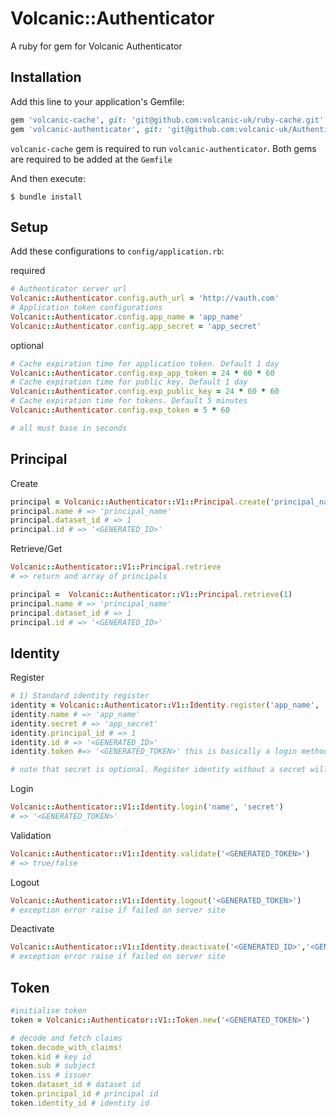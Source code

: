 # Volcanic::Authenticator

A ruby for gem for Volcanic Authenticator

## Installation

Add this line to your application's Gemfile:


```ruby
gem 'volcanic-cache', git: 'git@github.com:volcanic-uk/ruby-cache.git'
gem 'volcanic-authenticator', git: 'git@github.com:volcanic-uk/Authenticator-ruby-gem.git'
```
`volcanic-cache` gem is required to run `volcanic-authenticator`. Both gems are required to be added at the `Gemfile`

And then execute:

    $ bundle install
    
## Setup

Add these configurations to `config/application.rb`:

required
```ruby
# Authenticator server url
Volcanic::Authenticator.config.auth_url = 'http://vauth.com'
# Application token configurations
Volcanic::Authenticator.config.app_name = 'app_name'
Volcanic::Authenticator.config.app_secret = 'app_secret' 
```

optional
```ruby
# Cache expiration time for application token. Default 1 day
Volcanic::Authenticator.config.exp_app_token = 24 * 60 * 60 
# Cache expiration time for public key. Default 1 day
Volcanic::Authenticator.config.exp_public_key = 24 * 60 * 60  
# Cache expiration time for tokens. Default 5 minutes
Volcanic::Authenticator.config.exp_token = 5 * 60 

# all must base in seconds
```

## Principal
Create
```ruby
principal = Volcanic::Authenticator::V1::Principal.create('principal_name', 1)
principal.name # => 'principal_name'
principal.dataset_id # => 1
principal.id # => '<GENERATED_ID>'
```

Retrieve/Get
```ruby
Volcanic::Authenticator::V1::Principal.retrieve
# => return and array of principals

principal =  Volcanic::Authenticator::V1::Principal.retrieve(1)
principal.name # => 'principal_name'
principal.dataset_id # => 1
principal.id # => '<GENERATED_ID>'
```

## Identity

Register
```ruby
# 1) Standard identity register
identity = Volcanic::Authenticator::V1::Identity.register('app_name', 'app_secret', 1)
identity.name # => 'app_name'
identity.secret # => 'app_secret'
identity.principal_id # => 1
identity.id # => '<GENERATED_ID>'
identity.token #=> '<GENERATED_TOKEN>' this is basically a login method

# note that secret is optional. Register identity without a secret will return a generated secret
```
   
Login
```ruby
Volcanic::Authenticator::V1::Identity.login('name', 'secret')
# => '<GENERATED_TOKEN>'
```
Validation
```ruby
Volcanic::Authenticator::V1::Identity.validate('<GENERATED_TOKEN>')
# => true/false
```
Logout 
```ruby
Volcanic::Authenticator::V1::Identity.logout('<GENERATED_TOKEN>')
# exception error raise if failed on server site
```  

Deactivate
```ruby
Volcanic::Authenticator::V1::Identity.deactivate('<GENERATED_ID>','<GENERATED_TOKEN>')
# exception error raise if failed on server site
``` 

## Token
```ruby
#initialise token 
token = Volcanic::Authenticator::V1::Token.new('<GENERATED_TOKEN>')

# decode and fetch claims
token.decode_with_claims! 
token.kid # key id 
token.sub # subject 
token.iss # issuer 
token.dataset_id # dataset id
token.principal_id # principal id
token.identity_id # identity id
```